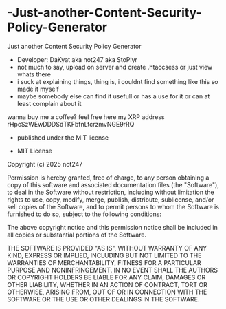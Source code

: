 # -Just-another-Content-Security-Policy-Generator
 Just another Content Security Policy Generator 
 * Developer: DaKyat aka not247 aka StoPlyr
 * not much to say, upload on server and create .htaccsess or just view whats there
 * i suck at explaining things, thing is, i couldnt find something like this so made it myself
 * maybe somebody else can find it usefull or has a use for it or can at least complain about it

wanna buy me a coffee? 
feel free here my XRP address rHpcSzWEwDDDSdTKFbfnLtcrzmvNGE9rRQ


 * published under the MIT license

 * MIT License

Copyright (c) 2025 not247

Permission is hereby granted, free of charge, to any person obtaining a copy
of this software and associated documentation files (the "Software"), to deal
in the Software without restriction, including without limitation the rights
to use, copy, modify, merge, publish, distribute, sublicense, and/or sell
copies of the Software, and to permit persons to whom the Software is
furnished to do so, subject to the following conditions:

The above copyright notice and this permission notice shall be included in all
copies or substantial portions of the Software.

THE SOFTWARE IS PROVIDED "AS IS", WITHOUT WARRANTY OF ANY KIND, EXPRESS OR
IMPLIED, INCLUDING BUT NOT LIMITED TO THE WARRANTIES OF MERCHANTABILITY,
FITNESS FOR A PARTICULAR PURPOSE AND NONINFRINGEMENT. IN NO EVENT SHALL THE
AUTHORS OR COPYRIGHT HOLDERS BE LIABLE FOR ANY CLAIM, DAMAGES OR OTHER
LIABILITY, WHETHER IN AN ACTION OF CONTRACT, TORT OR OTHERWISE, ARISING FROM,
OUT OF OR IN CONNECTION WITH THE SOFTWARE OR THE USE OR OTHER DEALINGS IN THE
SOFTWARE.
